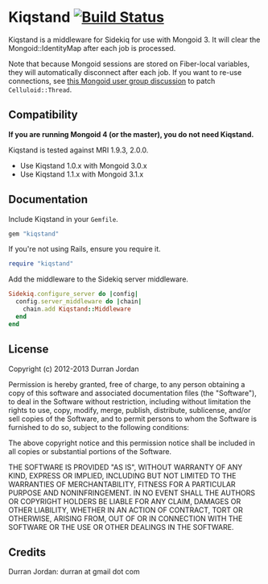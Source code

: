 Kiqstand [![Build Status](https://secure.travis-ci.org/mongoid/kiqstand.png?branch=master&.png)](http://travis-ci.org/mongoid/kiqstand)
========

Kiqstand is a middleware for Sidekiq for use with Mongoid 3. It will clear the Mongoid::IdentityMap after each job is
processed.

Note that because Mongoid sessions are stored on Fiber-local variables, they will automatically disconnect after each
job. If you want to re-use connections, see
[this Mongoid user group discussion](https://groups.google.com/forum/#!topic/mongoid/8rpSlgsRSSc) to patch
`Celluloid::Thread`.

Compatibility
-------------

**If you are running Mongoid 4 (or the master), you do not need Kiqstand.**

Kiqstand is tested against MRI 1.9.3, 2.0.0.

- Use Kiqstand 1.0.x with Mongoid 3.0.x
- Use Kiqstand 1.1.x with Mongoid 3.1.x

Documentation
-------------

Include Kiqstand in your `Gemfile`.

```ruby
gem "kiqstand"
```

If you're not using Rails, ensure you require it.

```ruby
require "kiqstand"
```

Add the middleware to the Sidekiq server middleware.

```ruby
Sidekiq.configure_server do |config|
  config.server_middleware do |chain|
    chain.add Kiqstand::Middleware
  end
end
```

License
-------

Copyright (c) 2012-2013 Durran Jordan

Permission is hereby granted, free of charge, to any person obtaining
a copy of this software and associated documentation files (the
"Software"), to deal in the Software without restriction, including
without limitation the rights to use, copy, modify, merge, publish,
distribute, sublicense, and/or sell copies of the Software, and to
permit persons to whom the Software is furnished to do so, subject to
the following conditions:

The above copyright notice and this permission notice shall be
included in all copies or substantial portions of the Software.

THE SOFTWARE IS PROVIDED "AS IS", WITHOUT WARRANTY OF ANY KIND,
EXPRESS OR IMPLIED, INCLUDING BUT NOT LIMITED TO THE WARRANTIES OF
MERCHANTABILITY, FITNESS FOR A PARTICULAR PURPOSE AND
NONINFRINGEMENT. IN NO EVENT SHALL THE AUTHORS OR COPYRIGHT HOLDERS BE
LIABLE FOR ANY CLAIM, DAMAGES OR OTHER LIABILITY, WHETHER IN AN ACTION
OF CONTRACT, TORT OR OTHERWISE, ARISING FROM, OUT OF OR IN CONNECTION
WITH THE SOFTWARE OR THE USE OR OTHER DEALINGS IN THE SOFTWARE.

Credits
-------

Durran Jordan: durran at gmail dot com
